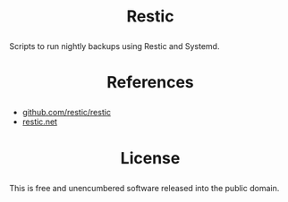 <!-- This is free and unencumbered software released into the public domain -->

# <p align=center>Restic

Scripts to run nightly backups using Restic and Systemd.

# <p align=center>References

- [github.com/restic/restic](https://github.com/restic/restic)
- [restic.net](https://restic.net)

# <p align=center>License

This is free and unencumbered software released into the public domain.
